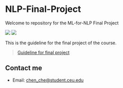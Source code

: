 # NLP-Final-Project
Welcome to repository for the ML-for-NLP Final Project

![](https://img.shields.io/badge/Process-100%25-green) 
![](https://img.shields.io/badge/Language-Python-9cf.svg) 

This is the guideline for the final project of the course.
> [Guideline for final project](https://docs.google.com/document/d/1gSPxwegT-6nJr60IvdjZWVJhAgJdNQYDg7bIfvNrCV4/edit "Guideline for final project")

## Contact me
- Email: chen_che@student.ceu.edu
